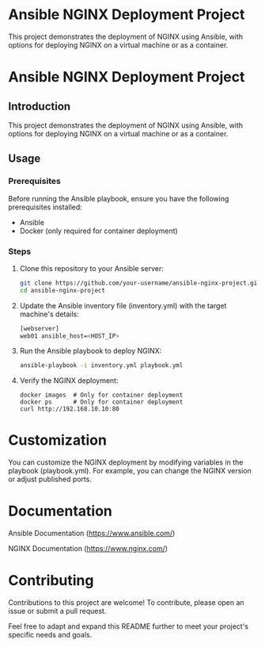 # Ansible NGINX Deployment Project

This project demonstrates the deployment of NGINX using Ansible, with options for deploying NGINX on a virtual machine or as a container.

# Ansible NGINX Deployment Project

## Introduction

This project demonstrates the deployment of NGINX using Ansible, with options for deploying NGINX on a virtual machine or as a container.

## Usage

### Prerequisites

Before running the Ansible playbook, ensure you have the following prerequisites installed:

- Ansible
- Docker (only required for container deployment)

### Steps

1. Clone this repository to your Ansible server:

   ```bash
   git clone https://github.com/your-username/ansible-nginx-project.git
   cd ansible-nginx-project

2. Update the Ansible inventory file (inventory.yml) with the target machine's details:

   ```bash
   [webserver]
   web01 ansible_host=<HOST_IP>  

3. Run the Ansible playbook to deploy NGINX:

   ```bash
   ansible-playbook -i inventory.yml playbook.yml

4. Verify the NGINX deployment:

   ```bas
   docker images  # Only for container deployment
   docker ps      # Only for container deployment
   curl http://192.168.10.10:80

# Customization
You can customize the NGINX deployment by modifying variables in the playbook (playbook.yml). For example, you can change the NGINX version or adjust published ports.

# Documentation

Ansible Documentation (https://www.ansible.com/)

NGINX Documentation (https://www.nginx.com/)

# Contributing

Contributions to this project are welcome! To contribute, please open an issue or submit a pull request.

Feel free to adapt and expand this README further to meet your project's specific needs and goals.
